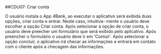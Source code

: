 ##CDU07: Criar conta

O usuário instala o App 4Bank, ao executar o aplicativo será exibida duas opções, criar conta e entrar. Neste caso, intuitiva-
mente o usuário deve escolher a opção Criar conta. Após selecionar a opção de criar conta, o usuário deve preecher um formulário que será exibido pelo aplicativo. Após preencher o formulário o usuário deve ir em 'Conluir'. Após selecionar a opção concluir, o aplicativo irá checar as informações e entrará em contato com o cliente após a checagem das informações.
